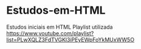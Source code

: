 # Estudos-em-HTML
Estudos iniciais em HTML
Playlist utilizada https://www.youtube.com/playlist?list=PLwXQLZ3FdTVGKl3iPEyEWpFoYkMUxWW5O